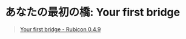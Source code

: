 # あなたの最初の橋: Your first bridge

> [Your first bridge - Rubicon 0.4.9](https://rubicon-objc.readthedocs.io/en/stable/tutorial/tutorial-1.html)


